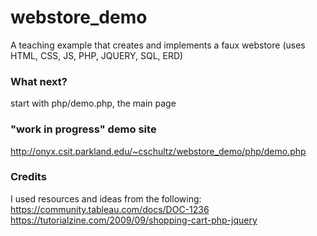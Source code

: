 # webstore_demo
A teaching example that creates and implements a faux webstore (uses HTML, CSS, JS, PHP, JQUERY, SQL, ERD)


### What next?
start with php/demo.php, the main page

### "work in progress" demo site
http://onyx.csit.parkland.edu/~cschultz/webstore_demo/php/demo.php

### Credits
I used resources and ideas from the following: <br>
https://community.tableau.com/docs/DOC-1236 <br>
https://tutorialzine.com/2009/09/shopping-cart-php-jquery <br>
